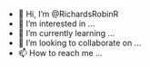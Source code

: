 - 👋 Hi, I’m @RichardsRobinR
- 👀 I’m interested in ...
- 🌱 I’m currently learning ...
- 💞️ I’m looking to collaborate on ...
- 📫 How to reach me ...

<!---
RichardsRobinR/RichardsRobinR is a ✨ special ✨ repository because its `README.md` (this file) appears on your GitHub profile.
You can click the Preview link to take a look at your changes.
--->
